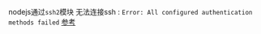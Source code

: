 nodejs通过`ssh2`模块 无法连接ssh : `Error: All configured authentication methods failed`
[参考](https://github.com/mscdex/ssh2/issues/604)